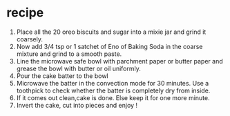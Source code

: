 # recipe
1. Place all the 20 oreo biscuits and sugar into a mixie jar and grind it coarsely.
2. Now add 3/4 tsp or 1 satchet of Eno of Baking Soda in the coarse mixture and grind to a smooth paste.
3. Line the microwave safe bowl with parchment paper or butter paper and grease the bowl with butter or oil uniformly.
4. Pour the cake batter to the bowl
5. Microwave the batter in the convection mode for 30 minutes. Use a toothpick to check whether the batter is completely dry from inside. 
6. If it comes out clean,cake is done. Else keep it for one more minute.
7. Invert the cake, cut into pieces and enjoy !